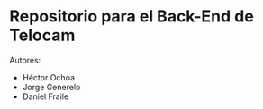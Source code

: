 # Repositorio para el Back-End de Telocam

Autores:
 - Héctor Ochoa
 - Jorge Generelo
 - Daniel Fraile
